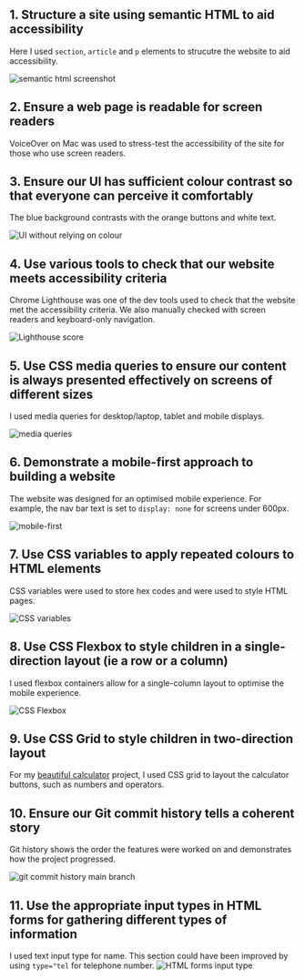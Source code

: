 ## 1. Structure a site using semantic HTML to aid accessibility
Here I used `section`, `article` and `p` elements to strucutre the website to aid accessibility.

![semantic html screenshot](../images/markup/Screenshot%202023-06-11%20at%2011.48.05.png)
## 2. Ensure a web page is readable for screen readers
VoiceOver on Mac was used to stress-test the accessibility of the site for those who use screen readers.

## 3. Ensure our UI has sufficient colour contrast so that everyone can perceive it comfortably
The blue background contrasts with the orange buttons and white text.

![UI without relying on colour](../images/markup/Screenshot%202023-06-11%20at%2012.09.14.png)
## 4. Use various tools to check that our website meets accessibility criteria
Chrome Lighthouse was one of the dev tools used to check that the website met the accessibility criteria. We also manually checked with screen readers and keyboard-only navigation.

![Lighthouse score](../images/markup/Screenshot%202023-06-11%20at%2012.25.16.png)
## 5. Use CSS media queries to ensure our content is always presented effectively on screens of different sizes
I used media queries for desktop/laptop, tablet and mobile displays.

![media queries](../images/markup/Screenshot%202023-06-11%20at%2012.27.44.png)
## 6. Demonstrate a mobile-first approach to building a website
The website was designed for an optimised mobile experience. For example, the nav bar text is set to `display: none` for screens under 600px.

![mobile-first](../images/markup/Screenshot%202023-06-11%20at%2012.30.55.png)
## 7. Use CSS variables to apply repeated colours to HTML elements
CSS variables were used to store hex codes and were used to style HTML pages.

![CSS variables](../images/markup/Screenshot%202023-06-11%20at%2012.34.30.png)
## 8. Use CSS Flexbox to style children in a single-direction layout (ie a row or a column)
I used flexbox containers allow for a single-column layout to optimise the mobile experience.

![CSS Flexbox](../images/markup/Screenshot%202023-06-11%20at%2012.39.35.png)
## 9. Use CSS Grid to style children in two-direction layout
For my [beautiful calculator](https://github.com/generateGeorgina/beautiful-calculator) project, I used CSS grid to layout the calculator buttons, such as numbers and operators.
## 10. Ensure our Git commit history tells a coherent story
Git history shows the order the features were worked on and demonstrates how the project progressed.

![git commit history main branch](../images/markup/Screenshot%202023-06-11%20at%2012.46.13.png)
## 11. Use the appropriate input types in HTML forms for gathering different types of information
I used text input type for name. This section could have been improved by using `type="tel` for telephone number.
![HTML forms input type](../images/markup/Screenshot%202023-06-11%20at%2012.48.14.png)